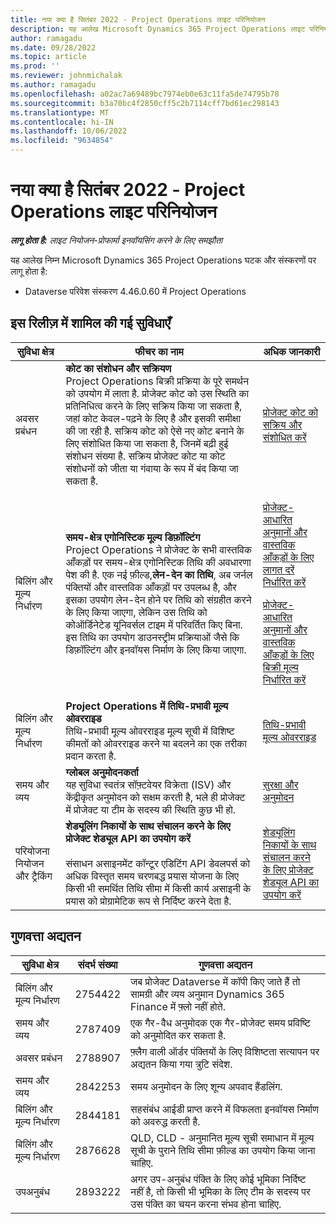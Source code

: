 ```yaml
---
title: नया क्या है सितंबर 2022 - Project Operations लाइट परिनियोजन
description: यह आलेख Microsoft Dynamics 365 Project Operations लाइट परिनियोजन की सितंबर 2022 रिलीज़ में उपलब्ध गुणवत्ता अद्यतनों के बारे में जानकारी प्रदान करता है.
author: ramagadu
ms.date: 09/28/2022
ms.topic: article
ms.prod: ''
ms.reviewer: johnmichalak
ms.author: ramagadu
ms.openlocfilehash: a02ac7a69489bc7974eb0e63c11fa5de74795b78
ms.sourcegitcommit: b3a70bc4f2850cff5c2b7114cff7bd61ec298143
ms.translationtype: MT
ms.contentlocale: hi-IN
ms.lasthandoff: 10/06/2022
ms.locfileid: "9634854"
---
```

# <a name="whats-new-september-2022---project-operations-lite-deployment"></a>नया क्या है सितंबर 2022 - Project Operations लाइट परिनियोजन

_**लागू होता है:** लाइट नियोजन-प्रोफार्मा इनवॉयसिंग करने के लिए समझौता_

यह आलेख निम्न Microsoft Dynamics 365 Project Operations घटक और संस्करणों पर लागू होता है:

- Dataverse परिवेश संस्करण 4.46.0.60 में Project Operations

## <a name="features-included-in-this-release"></a>इस रिलीज़ में शामिल की गई सुविधाएँ

| सुविधा क्षेत्र | फीचर का नाम | अधिक जानकारी |
| --- | --- | --- |
| अवसर प्रबंधन | **कोट का संशोधन और सक्रियण**<br>Project Operations बिक्री प्रक्रिया के पूरे समर्थन को उपयोग में लाता है. प्रोजेक्ट कोट को उस स्थिति का प्रतिनिधित्व करने के लिए सक्रिय किया जा सकता है, जहां कोट केवल-पढ़ने के लिए है और इसकी समीक्षा की जा रही है. सक्रिय कोट को ऐसे नए कोट बनाने के लिए संशोधित किया जा सकता है, जिनमें बढ़ी हुई संशोधन संख्या है. सक्रिय प्रोजेक्ट कोट या कोट संशोधनों को जीता या गंवाया के रूप में बंद किया जा सकता है. | [प्रोजेक्ट कोट को सक्रिय और संशोधित करें](/dynamics365/project-operations/sales/activation-and-revision) |
| बिलिंग और मूल्य निर्धारण | **समय-क्षेत्र एगोनिस्टिक मूल्य डिफ़ॉल्टिंग**<br>Project Operations ने प्रोजेक्ट के सभी वास्तविक आँकड़ों पर समय-क्षेत्र एगोनिस्टिक तिथि की अवधारणा पेश की है. एक नई फ़ील्ड,**लेन-देन का तिथि**, अब जर्नल पंक्तियों और वास्तविक आँकड़ों पर उपलब्ध है, और इसका उपयोग लेन-देन होने पर तिथि को संग्रहीत करने के लिए किया जाएगा, लेकिन उस तिथि को कोऑर्डिनेटेड यूनिवर्सल टाइम में परिवर्तित किए बिना. इस तिथि का उपयोग डाउनस्ट्रीम प्रक्रियाओं जैसे कि डिफ़ॉल्टिंग और इनवॉयस निर्माण के लिए किया जाएगा. | <p>[प्रोजेक्ट-आधारित अनुमानों और वास्तविक आँकड़ों के लिए लागत दरें निर्धारित करें](/dynamics365/project-operations/pro/pricing-costing/cost-price-resolution-sales)</p><p>[प्रोजेक्ट-आधारित अनुमानों और वास्तविक आँकड़ों के लिए बिक्री मूल्य निर्धारित करें](/dynamics365/project-operations/pro/pricing-costing/sales-price-resolution-sales)</p> |
| बिलिंग और मूल्य निर्धारण | **Project Operations में तिथि-प्रभावी मूल्य ओवरराइड**<br>तिथि-प्रभावी मूल्य ओवरराइड मूल्य सूची में विशिष्ट कीमतों को ओवरराइड करने या बदलने का एक तरीका प्रदान करता है. | [तिथि-प्रभावी मूल्य ओवरराइड](/dynamics365/project-operations/pricing-costing/dateffective_price_overrides) |
| समय और व्यय | **ग्लोबल अनुमोदनकर्ता**<br>यह सुविधा स्वतंत्र सॉफ़्टवेयर विक्रेता (ISV) और केंद्रीकृत अनुमोदन को सक्षम करती है, भले ही प्रोजेक्ट में प्रोजेक्ट या टीम के सदस्य की स्थिति कुछ भी हो. | [सुरक्षा और अनुमोदन](/dynamics365/project-operations/approvals/approvals-security) |
|परियोजना नियोजन और ट्रैकिंग|**शेड्यूलिंग निकायों के साथ संचालन करने के लिए प्रोजेक्ट शेड्यूल API का उपयोग करें** </br> </br>संसाधन असाइनमेंट कॉन्टूर एडिटिंग API डेवलपर्स को अधिक विस्तृत समय चरणबद्ध प्रयास योजना के लिए किसी भी समर्थित तिथि सीमा में किसी कार्य असाइनी के प्रयास को प्रोग्रामेटिक रूप से निर्दिष्ट करने देता है.|[शेड्यूलिंग निकायों के साथ संचालन करने के लिए प्रोजेक्ट शेड्यूल API का उपयोग करें](/dynamics365/project-operations/project-management/schedule-api-preview)|

## <a name="quality-updates"></a>गुणवत्ता अद्यतन

| सुविधा क्षेत्र | संदर्भ संख्या | गुणवत्ता अद्यतन |
| --- | --- | --- |
| बिलिंग और मूल्य निर्धारण | 2754422 | जब प्रोजेक्ट Dataverse में कॉपी किए जाते हैं तो सामग्री और व्यय अनुमान Dynamics 365 Finance में फ़्लो नहीं होते. |
| समय और व्यय | 2787409 | एक गैर-वैध अनुमोदक एक गैर-प्रोजेक्ट समय प्रविष्टि को अनुमोदित कर सकता है. |
| अवसर प्रबंधन | 2788907 | फ़्लैग वाली ऑर्डर पंक्तियों के लिए विशिष्टता सत्यापन पर अद्यतन किया गया त्रुटि संदेश. |
| समय और व्यय | 2842253 | समय अनुमोदन के लिए शून्य अपवाद हैंडलिंग. |
| बिलिंग और मूल्य निर्धारण | 2844181 | सहसंबंध आईडी प्राप्त करने में विफलता इनवॉयस निर्माण को अवरुद्ध करती है. |
| बिलिंग और मूल्य निर्धारण | 2876628 | QLD, CLD - अनुमानित मूल्य सूची समाधान में मूल्य सूची के पुराने तिथि सीमा फ़ील्ड का उपयोग किया जाना चाहिए. |
| उपअनुबंध | 2893222 | अगर उप-अनुबंध पंक्ति के लिए कोई भूमिका निर्दिष्ट नहीं है, तो किसी भी भूमिका के लिए टीम के सदस्य पर उस पंक्ति का चयन करना संभव होना चाहिए. |
